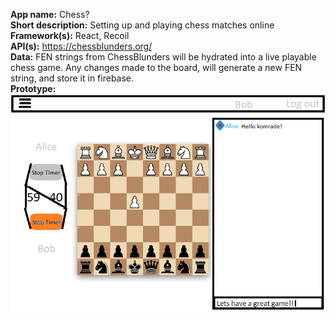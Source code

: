**App name:** Chess? <br>
**Short description:** Setting up and playing chess matches online <br>
**Framework(s):** React, Recoil <br>
**API(s):** https://chessblunders.org/ <br>
**Data:** FEN strings from ChessBlunders will be hydrated into a live playable chess game. Any changes made to the board, will generate a new FEN string, and store it in firebase.<br>
**Prototype:** <br> ![](./prototype/board.png)
